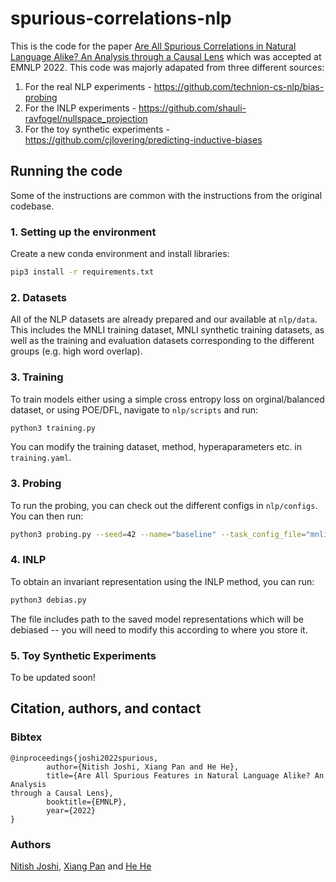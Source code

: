 # spurious-correlations-nlp

This is the code for the paper [Are All Spurious Correlations in Natural Language Alike? An Analysis through a Causal Lens](https://arxiv.org/abs/2210.14011) which was accepted at EMNLP 2022. This code was majorly adapated from three different sources:

1. For the real NLP experiments - https://github.com/technion-cs-nlp/bias-probing
2. For the INLP experiments - https://github.com/shauli-ravfogel/nullspace_projection
3. For the toy synthetic experiments - https://github.com/cjlovering/predicting-inductive-biases

## Running the code

Some of the instructions are common with the instructions from the original codebase.

### 1. Setting up the environment
Create a new conda environment and install libraries:
```bash
pip3 install -r requirements.txt
``` 

### 2. Datasets

All of the NLP datasets are already prepared and our available at ```nlp/data```. This includes the MNLI training dataset, MNLI synthetic training datasets, as well as the training and evaluation datasets corresponding to the different groups (e.g. high word overlap).

### 3. Training

To train models either using a simple cross entropy loss on orginal/balanced dataset, or using POE/DFL, navigate to ```nlp/scripts``` and run:

```bash
python3 training.py
``` 

You can modify the training dataset, method, hyperaparameters etc. in ```training.yaml```.

### 3. Probing

To run the probing, you can check out the different configs in ```nlp/configs```. You can then run:

```bash
python3 probing.py --seed=42 --name="baseline" --task_config_file="mnli_lex_class.json" --model_name_or_path="seed:42/baseline" --overwrite_cache
``` 

### 4. INLP

To obtain an invariant representation using the INLP method, you can run:
```bash
python3 debias.py
``` 

The file includes path to the saved model representations which will be debiased -- you will need to modify this according to where you store it.


### 5. Toy Synthetic Experiments

To be updated soon!


## Citation, authors, and contact

### Bibtex

```
@inproceedings{joshi2022spurious,
        author={Nitish Joshi, Xiang Pan and He He},
        title={Are All Spurious Features in Natural Language Alike? An Analysis
through a Causal Lens},
        booktitle={EMNLP},
        year={2022}
}
```

### Authors
[Nitish Joshi](https://joshinh.github.io), [Xiang Pan](https://xiangpan.netlify.app) and [He He](https://hhexiy.github.io)





